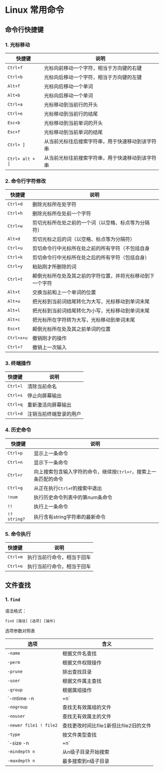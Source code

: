 # Linux 常用命令

## 命令行快捷键

### 1. 光标移动

| 快捷键          | 说明                                             |
| --------------- | ------------------------------------------------ |
| `Ctrl+f`        | 光标向前移动一个字符，相当于方向键的右键         |
| `Ctrl+b`        | 光标向后移动一个字符，相当于方向键的左键         |
| `Alt+f`         | 光标向后移动一个单词                             |
| `Alt+b`         | 光标向后移动一个单词                             |
| `Ctrl+a`        | 光标移动到当前行的开头                           |
| `Ctrl+e`        | 光标移动到当前行的结尾                           |
| `Esc+b`         | 光标移动到当前单词的开头                         |
| `Esc+f`         | 光标移动到当前单词的结尾                         |
| `Ctrl+ ]`       | 从当前光标往后搜索字符串，用于快速移动到该字符串 |
| `Ctrl+ alt + ]` | 从当前光标往前搜索字符串，用于快速移动到该字符串 |


### 2. 命令行字符修改

| 快捷键     | 说明                                                       |
| ---------- | ---------------------------------------------------------- |
| `Ctrl+d`   | 删除光标所在处字符                                         |
| `Ctrl+h`   | 删除光标所在处前一个字符                                   |
| `Ctrl+w`   | 剪切光标所在处之前的一个词（以空格、标点等为分隔符）       |
| `Alt+d`    | 剪切光标之后的词（以空格、标点等为分隔符）                 |
| `Ctrl+u`   | 剪切命令行中光标所在处之前的所有字符（不包括自身           |
| `Ctrl+k`   | 剪切命令行中光标所在处之后的所有字符（包括自身）           |
| `Ctrl+y`   | 粘贴刚才所删除的词                                         |
| `Ctrl+t`   | 颠倒光标所在处及其之前的字符位置，并将光标移动到下一个字符 |
| `Alt+t`    | 交换当前和上一个单词的位置                                 |
| `Alt+u`    | 把光标到当前词结尾转化为大写，光标移动到单词末尾           |
| `Alt+l`    | 把光标到当前词结尾转化为小写，光标移动到单词末尾           |
| `Alt+c`    | 把光标所在字符转为大写，光标移动到单词末尾                 |
| `Esc+t`    | 颠倒光标所在处及其之前单词的位置                           |
| `Ctrl+x+u` | 撤销刚才的操作                                             |
| `Ctrl+?`   | 撤销上一次输入                                             |

### 3. 终端操作

| 快捷键   | 说明                   |
| -------- | ---------------------- |
| `Ctrl+l` | 清除当前命名           |
| `Ctrl+s` | 停止向屏幕输出         |
| `Ctrl+q` | 重新激活向屏幕输出     |
| `Ctrl+d` | 注销当前终端登录的用户 |

### 4. 历史命令

| 快捷键      | 说明                                                         |
| ----------- | ------------------------------------------------------------ |
| `Ctrl+p`    | 显示上一条命令                                               |
| `Ctrl+n`    | 显示下一条命令                                               |
| `Ctrl+r`    | 向上搜索包含输入字符的命令，继续按`Ctrl+r`，搜索上一条匹配的命令 |
| `Ctrl+g`    | 从正在执行`Ctrl+`r的搜索中退出                               |
| `!num`      | 执行历史命令列表中的第num条命令                              |
| `!!`        | 执行上一条命令                                               |
| `!?string?` | 执行含有string字符串的最新命令                               |

### 5. 命令执行

| 快捷键   | 说明                       |
| -------- | -------------------------- |
| `Ctrl+m` | 执行当前行命令，相当于回车 |
| `Ctrl+o` | 执行当前行命令，相当于回车 |



## 文件查找

### 1. `find`

语法格式：

`find [路径] [选项] [操作]`

选项参数对照表

| 选项           | 含义                 |
| -------------- | -------------------- |
| `-name`        | 根据文件名查找       |
| `-perm`        | 根据文件权限操作     |
| `-prune`       | 排出查找目录         |
| `-user`        | 根据文件属主查找     |
| `-group`       | 根据属组操作         |
| `-mtime -n|+n` | 根据文件更改时间查找 |
| `-nogroup` | 查找无有效属组的文件 |
| `-nouser` | 查找无有效属主的文件 |
| `-newer file1 ! file2` | 查找更改时间比file1新但比file2旧的文件 |
| `-type` | 按文件类型查找 |
| `-size -n|+n` | 按文件大小查找 |
| `-mindepth n` | 从n级子目录开始搜索 |
| `-maxdepth n` | 最多搜索到n级子目录 |

